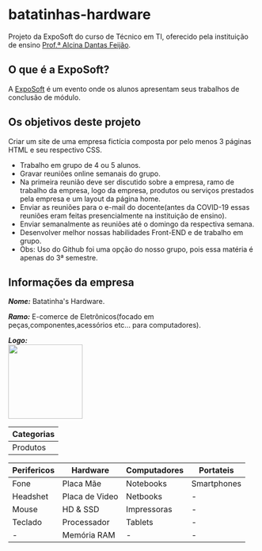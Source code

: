 # batatinhas-hardware

Projeto da ExpoSoft do curso de Técnico em TI, oferecido pela instituição de ensino [Prof.ª Alcina Dantas Feijão](http://www.alcinadantas.com.br/ti).

## O que é a ExpoSoft?
A [ExpoSoft](http://www.alcinadantas.com.br/exposoft) é um evento onde os alunos apresentam seus trabalhos de conclusão de módulo.

## Os objetivos deste projeto 

Criar um site de uma empresa fictícia composta por pelo menos 3 páginas HTML e seu respectivo CSS.
- Trabalho em grupo de 4 ou 5 alunos.
- Gravar reuniões online semanais do grupo.
- Na primeira reunião deve ser discutido sobre a empresa, ramo de trabalho da empresa, logo da empresa, produtos ou serviços prestados pela empresa e um layout da página home.
- Enviar as reuniões para o e-mail do docente(antes da COVID-19 essas reuniões eram feitas presencialmente na instituição de ensino).
- Enviar semanalmente as reuniões até o domingo da respectiva semana.
- Desenvolver melhor nossas habilidades Front-END e de trabalho em grupo.
- Obs: Uso do Github foi uma opção do nosso grupo, pois essa matéria é apenas do 3ª semestre.

## Informações da empresa

***Nome:*** Batatinha's Hardware.

***Ramo:*** E-comerce de Eletrônicos(focado em peças,componentes,acessórios etc... para computadores).

***Logo:*** <br>
<img src="https://i.imgur.com/aixbW22.png" width="150px" height="150px">

|Categorias|
|-|
|Produtos|

|Perifericos|Hardware|Computadores|Portateis|
|-|-|-|-|
|Fone|Placa Mãe|Notebooks|Smartphones|
|Headshet|Placa de Video|Netbooks|-|
|Mouse|HD & SSD|Impressoras|-|
|Teclado|Processador|Tablets|-|
|-|Memória RAM|-|-|

